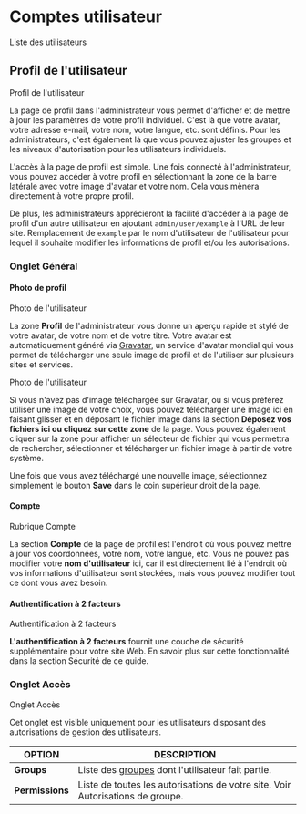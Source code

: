<h1 class="rem">Comptes utilisateur</h1>

<div class="box">Liste des utilisateurs</div>

<h2 id="Profil de l'utilisateur">Profil de l'utilisateur
<a href="#Profil de l'utilisateur" class="toc-anchor after"></a></h2>

<div class="box">Profil de l'utilisateur</div>

La page de profil dans l'administrateur vous permet d'afficher et de mettre à jour les paramètres de votre profil individuel. C'est là que votre avatar, votre adresse e-mail, votre nom, votre langue, etc. sont définis. Pour les administrateurs, c'est également là que vous pouvez ajuster les groupes et les niveaux d'autorisation pour les utilisateurs individuels.

L'accès à la page de profil est simple. Une fois connecté à l'administrateur, vous pouvez accéder à votre profil en sélectionnant la zone de la barre latérale avec votre image d'avatar et votre nom. Cela vous mènera directement à votre propre profil.

De plus, les administrateurs apprécieront la facilité d'accéder à la page de profil d'un autre utilisateur en ajoutant `admin/user/example` à l'URL de leur site. Remplacement de `example` par le nom d'utilisateur de l'utilisateur pour lequel il souhaite modifier les informations de profil et/ou les autorisations.

<h3 id="Onglet Général">Onglet Général
<a href="#Onglet Général" class="toc-anchor after"></a></h3>

<h4 id="Photo de profil">Photo de profil
<a href="#Photo de profil" class="toc-anchor after"></a></h4>

<div class="box">Photo de l'utilisateur</div>

La zone **Profil** de l'administrateur vous donne un aperçu rapide et stylé de votre avatar, de votre nom et de votre titre. Votre avatar est automatiquement généré via [Gravatar](https://fr.gravatar.com/), un service d'avatar mondial qui vous permet de télécharger une seule image de profil et de l'utiliser sur plusieurs sites et services.

<div class="box">Photo de l'utilisateur</div>

Si vous n'avez pas d'image téléchargée sur Gravatar, ou si vous préférez utiliser une image de votre choix, vous pouvez télécharger une image ici en faisant glisser et en déposant le fichier image dans la section **Déposez vos fichiers ici ou cliquez sur cette zone** de la page. Vous pouvez également cliquer sur la zone pour afficher un sélecteur de fichier qui vous permettra de rechercher, sélectionner et télécharger un fichier image à partir de votre système.

Une fois que vous avez téléchargé une nouvelle image, sélectionnez simplement le bouton **Save** dans le coin supérieur droit de la page.

<h4 id="Compte">Compte
<a href="#Compte" class="toc-anchor after"></a></h4>

<div class="box">Rubrique Compte</div>

La section **Compte** de la page de profil est l'endroit où vous pouvez mettre à jour vos coordonnées, votre nom, votre langue, etc. Vous ne pouvez pas modifier votre **nom d'utilisateur** ici, car il est directement lié à l'endroit où vos informations d'utilisateur sont stockées, mais vous pouvez modifier tout ce dont vous avez besoin.

<h4 id="Authentification à 2 facteurs">Authentification à 2 facteurs
<a href="#Authentification à 2 facteurs" class="toc-anchor after"></a></h4>

<div class="box">Authentification à 2 facteurs</div>

**L'authentification à 2 facteurs** fournit une couche de sécurité supplémentaire pour votre site Web. En savoir plus sur cette fonctionnalité dans la section Sécurité de ce guide.

<h3 id="Onglet Accès">Onglet Accès
<a href="#Onglet Accès" class="toc-anchor after"></a></h3>

<div class="box">Onglet Accès</div>

Cet onglet est visible uniquement pour les utilisateurs disposant des autorisations de gestion des utilisateurs.

| **OPTION**         | **DESCRIPTION**
| ---------          | --------
| **Groups**         | Liste des [groupes](compte-utilisateur.md) dont l'utilisateur fait partie.
| **Permissions**    | Liste de toutes les autorisations de votre site. Voir Autorisations de groupe.


